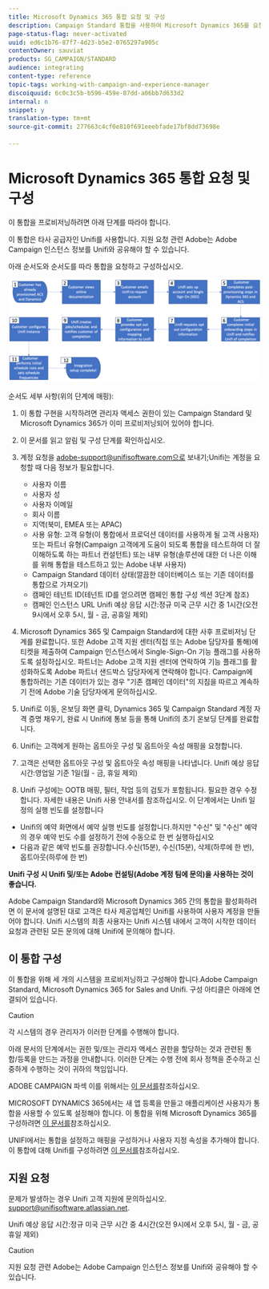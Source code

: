 ```yaml
---
title: Microsoft Dynamics 365 통합 요청 및 구성
description: Campaign Standard 통합을 사용하여 Microsoft Dynamics 365를 요청하고 구성하는 방법 살펴보기
page-status-flag: never-activated
uuid: ed6c1b76-87f7-4d23-b5e2-0765297a905c
contentOwner: sauviat
products: SG_CAMPAIGN/STANDARD
audience: integrating
content-type: reference
topic-tags: working-with-campaign-and-experience-manager
discoiquuid: 6c0c3c5b-b596-459e-87dd-a06bb7d633d2
internal: n
snippet: y
translation-type: tm+mt
source-git-commit: 277663c4cf0e810f691eeebfade17bf8dd73698e

---
```



# Microsoft Dynamics 365 통합 요청 및 구성

이 통합을 프로비저닝하려면 아래 단계를 따라야 합니다.

이 통합은 타사 공급자인 Unifi를 사용합니다.  지원 요청 관련 Adobe는 Adobe Campaign 인스턴스 정보를 Unifi와 공유해야 할 수 있습니다.

아래 순서도와 순서도를 따라 통합을 요청하고 구성하십시오.

![](assets/provisioning-wf.png)

순서도 세부 사항(위의 단계에 매핑):

1. 이 통합 구현을 시작하려면 관리자 액세스 권한이 있는 Campaign Standard 및 Microsoft Dynamics 365가 이미 프로비저닝되어 있어야 합니다.

1. 이 문서를 읽고 알림 및 구성 단계를 확인하십시오.

1. 계정 요청을 adobe-support@unifisoftware.com으로 보내기;Unifi는 계정을 요청할 때 다음 정보가 필요합니다.
   * 사용자 이름
   * 사용자 성
   * 사용자 이메일
   * 회사 이름
   * 지역(북미, EMEA 또는 APAC)
   * 사용 유형: 고객 유형(이 통합에서 프로덕션 데이터를 사용하게 될 고객 사용자) 또는 파트너 유형(Campaign 고객에게 도움이 되도록 통합을 테스트하여 더 잘 이해하도록 하는 파트너 컨설턴트) 또는 내부 유형(솔루션에 대한 더 나은 이해를 위해 통합을 테스트하고 있는 Adobe 내부 사용자)
   * Campaign Standard 데이터 상태(깔끔한 데이터베이스 또는 기존 데이터를 통합으로 가져오기)
   * 캠페인 테넌트 ID(테넌트 ID를 얻으려면 캠페인 통합 구성 섹션 3단계 참조)
   * 캠페인 인스턴스 URL
   Unifi 예상 응답 시간:정규 미국 근무 시간 중 1시간(오전 9시에서 오후 5시, 월 - 금, 공휴일 제외)

1. Microsoft Dynamics 365 및 Campaign Standard에 대한 사후 프로비저닝 단계를 완료합니다.
또한 Adobe 고객 지원 센터(직접 또는 Adobe 담당자를 통해)에 티켓을 제출하여 Campaign 인스턴스에서 Single-Sign-On 기능 플래그를 사용하도록 설정하십시오. 파트너는 Adobe 고객 지원 센터에 연락하여 기능 플래그를 활성화하도록 Adobe 파트너 샌드박스 담당자에게 연락해야 합니다.
Campaign에 통합하려는 기존 데이터가 있는 경우 &quot;기존 캠페인 데이터&quot;의 지침을 따르고 계속하기 전에 Adobe 기술 담당자에게 문의하십시오.

1. Unifi로 이동, 온보딩 화면 클릭, Dynamics 365 및 Campaign Standard 계정 자격 증명 채우기, 완료 시 Unifi에 통보 등을 통해 Unifi의 초기 온보딩 단계를 완료합니다.

1. Unifi는 고객에게 원하는 옵트아웃 구성 및 옵트아웃 속성 매핑을 요청합니다.

1. 고객은 선택한 옵트아웃 구성 및 옵트아웃 속성 매핑을 나타냅니다.
Unifi 예상 응답 시간:영업일 기준 1일(월 - 금, 휴일 제외)

1. Unifi 구성에는 OOTB 매핑, 필터, 작업 등의 검토가 포함됩니다. 필요한 경우 수정합니다.  자세한 내용은 Unifi 사용 안내서를 참조하십시오.
이 단계에서는 Unifi 일정의 실행 빈도를 설정합니다
* Unifi의 예약 화면에서 예약 실행 빈도를 설정합니다.하지만 &quot;수신&quot; 및 &quot;수신&quot; 예약의 경우 예약 빈도 수를 설정하기 전에 수동으로 한 번 실행하십시오
* 다음과 같은 예약 빈도를 권장합니다.수신(15분), 수신(15분), 삭제(하루에 한 번), 옵트아웃(하루에 한 번)

**Unifi 구성 시 Unifi 및/또는 Adobe 컨설팅(Adobe 계정 팀에 문의)을 사용하는 것이 좋습니다.**

Adobe Campaign Standard와 Microsoft Dynamics 365 간의 통합을 활성화하려면 이 문서에 설명된 대로 고객은 타사 제공업체인 Unifi를 사용하여 사용자 계정을 만들어야 합니다.   Unifi 시스템의 최종 사용자는 Unifi 시스템 내에서 고객이 시작한 데이터 요청과 관련된 모든 문의에 대해 Unifi에 문의해야 합니다.

## 이 통합 구성

이 통합을 위해 세 개의 시스템을 프로비저닝하고 구성해야 합니다.Adobe Campaign Standard, Microsoft Dynamics 365 for Sales and Unifi. 구성 아티클은 아래에 연결되어 있습니다.

>[!CAUTION]
>
>각 시스템의 경우 관리자가 이러한 단계를 수행해야 합니다.
>
>아래 문서의 단계에서는 권한 및/또는 관리자 액세스 권한을 할당하는 것과 관련된 통합/등록을 만드는 과정을 안내합니다.  이러한 단계는 수행 전에 회사 정책을 준수하고 신중하게 수행하는 것이 귀하의 책임입니다.

ADOBE CAMPAIGN 파섹 이를 위해서는 [이 문서를](../../integrating/using/configure-adobe-io-for-ms-dynamic.md)참조하십시오.

MICROSOFT DYNAMICS 365에서는 새 앱 등록을 만들고 애플리케이션 사용자가 통합을 사용할 수 있도록 설정해야 합니다.  이 통합을 위해 Microsoft Dynamics 365를 구성하려면 [이 문서를](../../integrating/using/configure-microsoft-dynamics-365-for-campaign-integration.md)참조하십시오.

UNIFI에서는 통합을 설정하고 매핑을 구성하거나 사용자 지정 속성을 추가해야 합니다. 이 통합에 대해 Unifi를 구성하려면 [이 문서를](../../integrating/using/configure-unifi-for-microsoft-dynamics-365-integration.md)참조하십시오.

## 지원 요청

문제가 발생하는 경우 Unifi 고객 지원에 문의하십시오. [support@unifisoftware.atlassian.net](mailto:support@unifisoftware.atlassian.net).

Unifi 예상 응답 시간:정규 미국 근무 시간 중 4시간(오전 9시에서 오후 5시, 월 - 금, 공휴일 제외)

>[!CAUTION]
>
>지원 요청 관련 Adobe는 Adobe Campaign 인스턴스 정보를 Unifi와 공유해야 할 수 있습니다.
